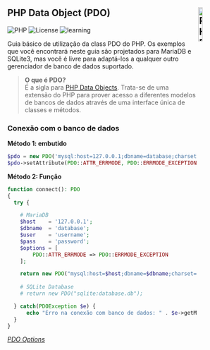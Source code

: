 ## PHP Data Object (PDO) <img src="https://github.com/user-attachments/assets/6754d142-a1b1-4313-bc94-6e7ea990c0e0" width="14%" height="14%" align="right" valign="center" alt="PHP Data Object"/> 

![PHP](https://img.shields.io/badge/PHP-%5E8.2-blue)
![License](https://img.shields.io/badge/Code%20GNU-License-blue.svg)
![learning](https://img.shields.io/badge/PDO-learning-blue.svg)

Guia básico de utilização da class PDO do PHP. Os exemplos que você encontrará neste guia são projetados para MariaDB e SQLite3, mas você é livre para adaptá-los a qualquer outro gerenciador de banco de dados suportado.

> **O que é PDO?** <br/>
> É a sigla para [PHP Data Objects](https://www.php.net/manual/pt_BR/intro.pdo.php). Trata-se de uma extensão do PHP para prover acesso a diferentes modelos de bancos de dados através de uma interface única de classes e métodos.

### Conexão com o banco de dados


**Método 1: embutido**
```php
$pdo = new PDO('mysql:host=127.0.0.1;dbname=database;charset=utf8mb4', 'username', 'password');
$pdo->setAttribute(PDO::ATTR_ERRMODE, PDO::ERRMODE_EXCEPTION);
```

**Método 2: Função**
```php
function connect(): PDO
{
  try {

    # MariaDB
    $host    = '127.0.0.1';
    $dbname  = 'database';
    $user    = 'username';
    $pass    = 'password';
    $options = [
        PDO::ATTR_ERRMODE => PDO::ERRMODE_EXCEPTION
    ];

    return new PDO("mysql:host=$host;dbname=$dbname;charset=utf8mb4", $user, $pass);
   
    # SQLite Database
    # return new PDO("sqlite:database.db");

  } catch(PDOException $e) {
      echo "Erro na conexão com banco de dados: " . $e->getMessage();
  }
}
```
[_PDO Options_](https://www.php.net/manual/en/pdo.setattribute.php)
